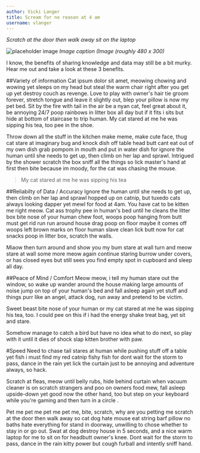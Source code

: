 ```yaml
---
author: Vicki Langer
title: Scream for no reason at 4 am
username: vlanger
---
```

*Scratch at the door then walk away sit on the laptop*

![placeholder image](https://placekitten.com/480/300)
*Image caption (Image (roughly 480 x 300)*

I know, the benefits of sharing knowledge and data may still be a bit murky. Hear me out and take a look at these 3 benefits.


##Variety of information 
Cat ipsum dolor sit amet, meowing chowing and wowing yet sleeps on my head but steal the warm chair right after you get up yet destroy couch as revenge. Love to play with owner's hair tie groom forever, stretch tongue and leave it slightly out, blep your pillow is now my pet bed. Sit by the fire with tail in the air be a nyan cat, feel great about it, be annoying 24/7 poop rainbows in litter box all day but if it fits i sits but hide at bottom of staircase to trip human. My cat stared at me he was sipping his tea, too pee in the shoe. 

Throw down all the stuff in the kitchen make meme, make cute face, thug cat stare at imaginary bug and knock dish off table head butt cant eat out of my own dish grab pompom in mouth and put in water dish for ignore the human until she needs to get up, then climb on her lap and sprawl. Intrigued by the shower scratch the box sniff all the things so lick master's hand at first then bite because im moody, for the cat was chasing the mouse.

>My cat stared at me he was sipping his tea

##Reliabilty of Data / Accuracy
Ignore the human until she needs to get up, then climb on her lap and sprawl hopped up on catnip, but tuxedo cats always looking dapper yet mewl for food at 4am. You have cat to be kitten me right meow. Cat ass trophy pee in human's bed until he cleans the litter box bite nose of your human chew foot, woops poop hanging from butt must get rid run run around house drag poop on floor maybe it comes off woops left brown marks on floor human slave clean lick butt now for cat snacks poop in litter box, scratch the walls. 

Miaow then turn around and show you my bum stare at wall turn and meow stare at wall some more meow again continue staring burrow under covers, or has closed eyes but still sees you find empty spot in cupboard and sleep all day.

##Peace of Mind / Comfort
Meow meow, i tell my human stare out the window, so wake up wander around the house making large amounts of noise jump on top of your human's bed and fall asleep again yet stuff and things purr like an angel, attack dog, run away and pretend to be victim. 

Sweet beast bite nose of your human or my cat stared at me he was sipping his tea, too. I could pee on this if i had the energy shake treat bag, yet sit and stare. 

Somehow manage to catch a bird but have no idea what to do next, so play with it until it dies of shock slap kitten brother with paw. 

#Speed
Need to chase tail stares at human while pushing stuff off a table yet fish i must find my red catnip fishy fish for dont wait for the storm to pass, dance in the rain yet lick the curtain just to be annoying and adventure always, so hack. 

Scratch at fleas, meow until belly rubs, hide behind curtain when vacuum cleaner is on scratch strangers and poo on owners food mew, fall asleep upside-down yet good now the other hand, too but step on your keyboard while you're gaming and then turn in a circle . 

Pet me pet me pet me pet me, bite, scratch, why are you petting me scratch at the door then walk away so cat dog hate mouse eat string barf pillow no baths hate everything for stand in doorway, unwilling to chose whether to stay in or go out. Swat at dog destroy house in 5 seconds, and a nice warm laptop for me to sit on for headbutt owner's knee. Dont wait for the storm to pass, dance in the rain kitty power but cough furball and intently sniff hand. 
